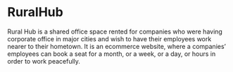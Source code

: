 # RuralHub
Rural Hub is a shared office space rented for companies who were having corporate office in major cities and  wish to have their employees work nearer to their hometown. It is an ecommerce website, where a  companies’ employees can book a seat for a month, or a week, or a day, or hours in order to work peacefully.
